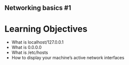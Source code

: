 ## Networking basics #1
# Learning Objectives

* What is localhost/127.0.0.1
* What is 0.0.0.0
* What is /etc/hosts
* How to display your machine’s active network interfaces
